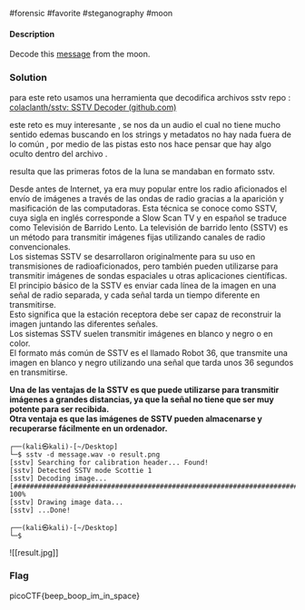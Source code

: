 #forensic #favorite #steganography #moon
#### Description
Decode this [message](https://jupiter.challenges.picoctf.org/static/fc1edf07742e98a480c6aff7d2546107/message.wav) from the moon.
### Solution
para este reto usamos una herramienta que decodifica archivos sstv repo :
[colaclanth/sstv: SSTV Decoder (github.com)](https://github.com/colaclanth/sstv)

este reto es muy interesante , se nos da un audio el cual no tiene mucho sentido edemas buscando en los strings y metadatos no hay nada fuera de lo común , por medio de las pistas esto nos hace pensar que hay algo oculto dentro del archivo .

resulta que las primeras fotos de la luna se mandaban en formato sstv.

Desde antes de Internet, ya era muy popular entre los radio aficionados el envío de imágenes a través de las ondas de radio gracias a la aparición y masificación de las computadoras. Esta técnica se conoce como SSTV, cuya sigla en inglés corresponde a Slow Scan TV y en español se traduce como Televisión de Barrido Lento.
La televisión de barrido lento (SSTV) es un método para transmitir imágenes fijas utilizando canales de radio convencionales.  
Los sistemas SSTV se desarrollaron originalmente para su uso en transmisiones de radioaficionados, pero también pueden utilizarse para transmitir imágenes de sondas espaciales u otras aplicaciones científicas.  
El principio básico de la SSTV es enviar cada línea de la imagen en una señal de radio separada, y cada señal tarda un tiempo diferente en transmitirse.  
Esto significa que la estación receptora debe ser capaz de reconstruir la imagen juntando las diferentes señales.  
Los sistemas SSTV suelen transmitir imágenes en blanco y negro o en color.  
El formato más común de SSTV es el llamado Robot 36, que transmite una imagen en blanco y negro utilizando una señal que tarda unos 36 segundos en transmitirse.

**Una de las ventajas de la SSTV es que puede utilizarse para transmitir imágenes a grandes distancias, ya que la señal no tiene que ser muy potente para ser recibida.  
Otra ventaja es que las imágenes de SSTV pueden almacenarse y recuperarse fácilmente en un ordenador.**

```shell
┌──(kali㉿kali)-[~/Desktop]
└─$ sstv -d message.wav -o result.png 
[sstv] Searching for calibration header... Found!    
[sstv] Detected SSTV mode Scottie 1
[sstv] Decoding image...          [####################################################################################################] 100%
[sstv] Drawing image data...
[sstv] ...Done!
                                                                                                                                             
┌──(kali㉿kali)-[~/Desktop]
└─$                        
```

![[result.jpg]]
### Flag
picoCTF{beep_boop_im_in_space}
